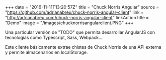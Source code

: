 +++
date = "2016-11-11T13:20:57Z"
title = "Chuck Norris Angular"
source = "https://github.com/adrianabreu/chuck-norris-angular-client"
link = "http://adrianabreu.com/chuck-norris-angular-client"
linkActionTitle = "Demo"
image = "/images/chucknorrisangularclient.PNG"
+++

Una particular versión de "TODO" que permita desarrollar AngularJS con tecnologías como Typescript, Sass, Webpack...

<!--more-->
Este cliente básicamente extrae chistes de Chuck Norris de una API externa y permite almacenarlos en localStorage.
